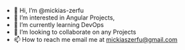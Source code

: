 - 👋 Hi, I’m @mickias-zerfu
- 👀 I’m interested in Angular Projects,
- 🌱 I’m currently learning DevOps
- 💞️ I’m looking to collaborate on any Projects
- 📫 How to reach me email me at mickiaszerfu@gmail.com

<!---
mickias-zerfu/mickias-zerfu is a ✨ special ✨ repository because its `README.md` (this file) appears on your GitHub profile.
You can click the Preview link to take a look at your changes.
--->
